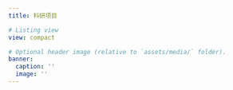 ```yaml
---
title: 科研项目

# Listing view
view: compact

# Optional header image (relative to `assets/media/` folder).
banner:
  caption: ''
  image: ''
---
```

